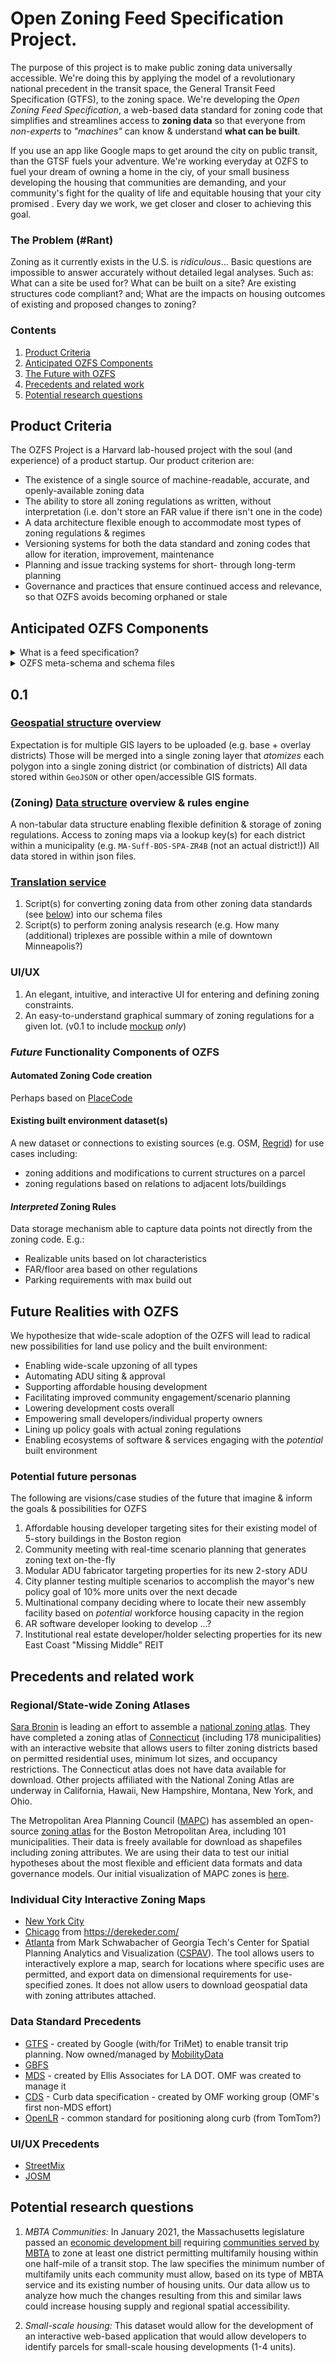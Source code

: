 # Open Zoning Feed Specification Project.

The purpose of this project is to make public zoning data universally accessible. We're doing this by applying the model of a revolutionary national precedent in the transit space, the General Transit Feed Specification (GTFS), to the zoning space. We're developing the _Open Zoning Feed Specification_, a web-based data standard for zoning code that simplifies and streamlines access to **zoning data** so that everyone from _non-experts_ to _"machines"_ can know & understand **what can be built**. 

If you use an app like Google maps to get around the city on public transit, than the GTSF fuels your adventure. We're working everyday at OZFS to fuel your dream of owning a home in the ciy, of your small business developing the housing that communities are demanding, and your community's fight for the quality of life and equitable housing that your city promised . Every day we work, we get closer and closer to achieving this goal. 

### The Problem (\#Rant)
Zoning as it currently exists in the U.S. is _ridiculous_...
Basic questions are impossible to answer accurately without detailed legal analyses. Such as: What can a site be used for? What can be built on a site? Are existing structures code compliant? and; What are the impacts on housing outcomes of existing and proposed changes to zoning?

### Contents
1. [Product Criteria](#product-criteria)
2. [Anticipated OZFS Components](#anticipated-ozfs-components)
3. [The Future with OZFS](#the-future-with-ozfs)
4. [Precedents and related work](#precedents-and-related-work)
5. [Potential research questions](#potential-research-questions)

## Product Criteria
The OZFS Project is a Harvard lab-housed project with the soul (and experience) of a product startup. Our product criterion are:
- The existence of a single source of machine-readable, accurate, and openly-available zoning data
- The ability to store all zoning regulations as written, without interpretation (i.e. don't store an FAR value if there isn't one in the code)
- A data architecture flexible enough to accommodate most types of zoning regulations & regimes
- Versioning systems for both the data standard and zoning codes that allow for iteration, improvement, maintenance
- Planning and issue tracking systems for short- through long-term planning
- Governance and practices that ensure continued access and relevance, so that OZFS avoids becoming orphaned or stale

## Anticipated OZFS Components
<details>
<summary>What is a feed specification?</summary>
<br>
A _feed specification_ is a pre-defined set of files for digitally storing information on a particular instance of a topic. For OZFS, our topic is zoning codes and and our instances are individual municipalities' zoning codes. Each file within our feed specification defines the required data structure for recording the information for a specifice piece of a municipality's zoning code. The particular data structure within each of these files an example of a schema, creating what we call schema files. When packaged together, these schema files form the complete set of instructions for how to capture an entire municipality's zoning code according to the specific standared data structure that we are intentionally and methodically designing. The culmination of our work for a given municipality will be a packaged set of instructions for that municipality, the municipality's feed specification.
</details>

<details>
<summary>OZFS meta-schema and schema files</summary>
<br>
Underpinning our schema files is a standard data structure known as the Open Zoning meta-schema. We're currently crafting our meta-schema off of the great work that has been done at Mobility Data, embodied in their Mobility Data Standard (MDS) meta-schema (http://json-schema.org/draft-06/schema#). 

Our schema files fall into one of two catagories: 1) for capturing the zoning regulations of a municipality's zoning code, and: 2) for capturing the geospatial information for a municipality's districts and proximity zones. A critical challenge of this project and its research contribution in this field is our work designing the standard data structures for schemas of both file catagories that enable us to meet the criteria we've outlined in the "Product Criteria" section above. 
</details>


## 0.1
### [Geospatial structure](/geo-standard) overview
Expectation is for multiple GIS layers to be uploaded (e.g. base + overlay districts)
Those will be merged into a single zoning layer that _atomizes_ each polygon into a single zoning district (or combination of districts)
All data stored within `GeoJSON` or other open/accessible GIS formats. 

### (Zoning) [Data structure](/data-standard) overview & rules engine
A non-tabular data structure enabling flexible definition & storage of zoning regulations.
Access to zoning maps via a lookup key(s) for each district within a municipality (e.g. `MA-Suff-BOS-SPA-ZR4B` (not an actual district!))
All data stored in within json files. 

### [Translation service](/code/translation-scripts)
1. Script(s) for converting zoning data from other zoning data standards (see [below](#regionalstate-wide-zoning-atlases)) into our schema files
2. Script(s) to perform zoning analysis research (e.g. How many (additional) triplexes are possible within a mile of downtown Minneapolis?)

### UI/UX
1. An elegant, intuitive, and interactive UI for entering and defining zoning constraints.
2. An easy-to-understand graphical summary of zoning regulations for a given lot. 
(v0.1 to include [mockup](/images/ui-ux-mockups) _only_)

### _Future_ Functionality Components of OZFS

#### Automated Zoning Code creation
Perhaps based on [PlaceCode](https://www.principle.us/placecode)

#### Existing built environment dataset(s)
A new dataset or connections to existing sources (e.g. OSM, [Regrid](https://regrid.com/buildings)) for use cases including:
- zoning additions and modifications to current structures on a parcel
- zoning regulations based on relations to adjacent lots/buildings


#### _Interpreted_ Zoning Rules
Data storage mechanism able to capture data points not directly from the zoning code. E.g.:
- Realizable units based on lot characteristics
- FAR/floor area based on other regulations
- Parking requirements with max build out

## Future Realities with OZFS
We hypothesize that wide-scale adoption of the OZFS will lead to radical new possibilities for land use policy and the built environment:
- Enabling wide-scale upzoning of all types
- Automating ADU siting & approval
- Supporting affordable housing development
- Facilitating improved community engagement/scenario planning
- Lowering development costs overall
- Empowering small developers/individual property owners
- Lining up policy goals with actual zoning regulations
- Enabling ecosystems of software & services engaging with the _potential_ built environment

### Potential future personas
The following are visions/case studies of the future that imagine & inform the goals & possibilities for OZFS
1. Affordable housing developer targeting sites for their existing model of 5-story buildings in the Boston region
2. Community meeting with real-time scenario planning that generates zoning text on-the-fly
3. Modular ADU fabricator targeting properties for its new 2-story ADU
4. City planner testing multiple scenarios to accomplish the mayor's new policy goal of 10% more units over the next decade
5. Multinational company deciding where to locate their new assembly facility based on _potential_ workforce housing capacity in the region
6. AR software developer looking to develop ...?
7. Institutional real estate developer/holder selecting properties for its new East Coast "Missing Middle" REIT

## Precedents and related work
### Regional/State-wide Zoning Atlases
[Sara Bronin](https://aap.cornell.edu/people/sara-bronin) is leading an effort to assemble a
[national zoning atlas](https://www.zoningatlas.org/). They have completed
a zoning atlas of [Connecticut](https://www.zoningatlas.org/connecticut)
(including 178 municipalities) with an interactive website that allows users
to filter zoning districts based on permitted residential uses, minimum lot
sizes, and occupancy restrictions. The Connecticut atlas does not have data
available for download. Other projects affiliated with the National Zoning Atlas
are underway in California, Hawaii, New Hampshire, Montana, New York, and Ohio.

The Metropolitan Area Planning Council ([MAPC](https://www.mapc.org/))
has assembled an open-source [zoning atlas](https://zoningatlas.mapc.org/)
for the Boston Metropolitan Area, including 101 municipalities. Their data is freely
available for download as shapefiles including zoning attributes. We are using
their data to test our initial hypotheses about the most flexible and efficient
data formats and data governance models. Our initial visualization of MAPC
zones is [here](https://urban-stack.github.io/OpenZoning/MAPC-files/MAPC-map_leaflet.html).

### Individual City Interactive Zoning Maps
- [New York City](https://zola.planning.nyc.gov/)
- [Chicago](https://secondcityzoning.org/) from https://derekeder.com/
- [Atlanta](https://sites.gatech.edu/atlzoningexplorer/atl-zoning-code-explorer/) from Mark Schwabacher of Georgia Tech's Center for Spatial Planning Analytics and Visualization ([CSPAV](https://cspav.gatech.edu/)). The tool allows users to interactively explore a map, search for locations where specific uses are permitted, and export data on dimensional requirements for use-specified zones. It does not allow users to download geospatial data with zoning attributes attached.

### Data Standard Precedents
- [GTFS](https://gtfs.org/) - created by Google (with/for TriMet) to enable transit trip planning. Now owned/managed by [MobilityData](https://mobilitydata.org/)
- [GBFS](https://gbfs.mobilitydata.org/)
- [MDS](https://www.openmobilityfoundation.org/about-mds/) - created by Ellis Associates for LA DOT. OMF was created to manage it
- [CDS](https://www.openmobilityfoundation.org/about-cds/) - Curb data specification - created by OMF working group (OMF's first non-MDS effort)
- [OpenLR](http://www.openlr.org/) - common standard for positioning along curb (from TomTom?)

### UI/UX Precedents
- [StreetMix](https://streetmix.net/)
- [JOSM](https://josm.openstreetmap.de/)

## Potential research questions

1. *MBTA Communities:* In January 2021, the Massachusetts legislature passed an
[economic development bill](https://malegislature.gov/Laws/SessionLaws/Acts/2020/Chapter358)
requiring [communities served by MBTA](https://www.mass.gov/info-details/multi-family-zoning-requirement-for-mbta-communities#what-is-an-%22mbta-community%22?-) to zone at least one district permitting
multifamily housing within one half-mile of a transit stop. The law specifies
the minimum number of multifamily units each community must allow, based on
its type of MBTA service and its existing number of housing units. Our data
allow us to analyze how much the changes resulting from this and similar laws
could increase housing supply and regional spatial accessibility.

2. *Small-scale housing:* This dataset would allow for the development of an
interactive web-based application that would allow developers to identify
parcels for small-scale housing developments (1-4 units).
